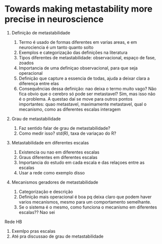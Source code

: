 # Towards making metastability more precise in neuroscience 


1. Definição de metastabilidade
   1. Termo é usado de formas diferentes em varias areas, e em neurociencia é um tanto quanto solto 
   2. Exemplos e categorização das definições na literatura
   3. Tipos diferentes de metastabilidade: observacional, espaço de fase, zoados
   4. Importancia de uma definiçao observacional, para que seja operacional 
   5. Definição que capture a essencia de todas, ajuda a deixar clara a diferença entre elas
   6. Consequências dessa definição: nao deixa o termo muito vago? Não fica obvio que o cerebro só pode ser metastavel? Sim, mas isso não é o problema. A questao daí se move para outros pontos importantes: quao metastavel, maximamente metastavel, qual o mecanismo, como as diferentes escalas interagem

2. Grau de metastabilidade
   1. Faz sentido falar de grau de metastabilidade?
   2. Como medir isso? std(R), taxa de variaçao do R?

3. Metastabilidade em diferentes escalas
   1. Existencia ou nao em diferentes escalas
   2. Graus diferentes em diferentes escalas
   3. Importancia do estudo em cada escala e das relaçoes entre as escalas
   4. Usar a rede como exemplo disso

4. Mecanismos geradores de metastabilidade
    1. Categorização e descrição
    2. Definição mais operacional é boa pq deixa claro que podem haver varios mecanismos, mesmo para um comportamento semelhante.
    3. Se o sistema é o mesmo, como funciona o mecanismo em diferentes escalas?? Nao sei

Rede HB
1. Exemlpo pras escalas
2. Até pra discussao de grau de metastabilidade